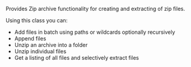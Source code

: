 ﻿Provides Zip archive functionality for creating and extracting of zip files. 

Using this class you can:

* Add files in batch using paths or wildcards optionally recursively
* Append files
* Unzip an archive into a folder
* Unzip individual files
* Get a listing of all files and selectively extract files